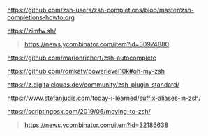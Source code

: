 

https://github.com/zsh-users/zsh-completions/blob/master/zsh-completions-howto.org

https://zimfw.sh/
> https://news.ycombinator.com/item?id=30974880

https://github.com/marlonrichert/zsh-autocomplete

https://github.com/romkatv/powerlevel10k#oh-my-zsh

https://z.digitalclouds.dev/community/zsh_plugin_standard/

https://www.stefanjudis.com/today-i-learned/suffix-aliases-in-zsh/

https://scriptingosx.com/2019/06/moving-to-zsh/
> https://news.ycombinator.com/item?id=32186638